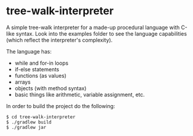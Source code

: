 # tree-walk-interpreter

A simple tree-walk interpreter for a made-up procedural language with C-like syntax. Look into the examples folder to see the language capabilities (which reflect the interpreter's complexity).

The language has:
- while and for-in loops
- if-else statements
- functions (as values)
- arrays
- objects (with method syntax)
- basic things like arithmetic, variable assignment, etc.

In order to build the project do the following:
```console
$ cd tree-walk-interpreter
$ ./gradlew build
$ ./gradlew jar
```
